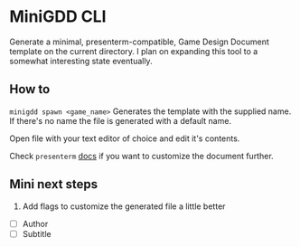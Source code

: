 # MiniGDD CLI
Generate a minimal, presenterm-compatible, Game Design Document template on the current directory.
I plan on expanding this tool to a somewhat interesting state eventually.

## How to
`minigdd spawn <game_name>`
Generates the template with the supplied name.
If there's no name the file is generated with a default name.

Open file with your text editor of choice and edit it's contents.

Check `presenterm` [docs](https://mfontanini.github.io/presenterm/) if you want to customize the document further.

## Mini next steps
1. Add flags to customize the generated file a little better
  - [ ] Author
  - [ ] Subtitle
